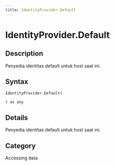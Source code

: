 ```yaml
---
title: IdentityProvider.Default
---
```


# IdentityProvider.Default


## Description

Penyedia identitas default untuk host saat ini.


## Syntax

```powerquery
IdentityProvider.Default(

) as any
```


## Details

Penyedia identitas default untuk host saat ini.



## Category
Accessing data
